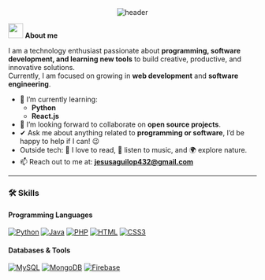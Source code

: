 <!-- HEADER -->
<div align="center" width="100">
  <img src="https://capsule-render.vercel.app/api?color=0:1408d0,50:0860d0,100:08c4d0&height=250&section=header&text=Jesús%20David%20Aguilar%20Lopez&fontSize=30&type=waving&fontColor=fefefe&&animation=fadeIn"
  alt="header"/>
</div>

<img src="https://media.giphy.com/media/ObNTw8Uzwy6KQ/giphy.gif" width="30px">&nbsp;**About me**

I am a technology enthusiast passionate about **programming, software development, and learning new tools** to build creative, productive, and innovative solutions.  
Currently, I am focused on growing in **web development** and **software engineering**.

- 🌱 I’m currently learning:
  - **Python**
  - **React.js**
- 👯 I’m looking forward to collaborate on **open source projects**.
- ✔ Ask me about anything related to **programming or software**, I’d be happy to help if I can! 😉  
- Outside tech: 📖 I love to read, 🎵 listen to music, and 🌍 explore nature.  
- 📫 Reach out to me at: **jesusaguilop432@gmail.com**

---

### 🛠️ Skills  

#### Programming Languages
[![Python](https://img.shields.io/badge/Python-3776AB.svg?style=for-the-badge&logo=python&logoColor=white)](#)
[![Java](https://img.shields.io/badge/Java-ED8B00.svg?style=for-the-badge&logo=openjdk&logoColor=white)](#)
[![PHP](https://img.shields.io/badge/PHP-777BB4.svg?style=for-the-badge&logo=php&logoColor=white)](#)
[![HTML](https://img.shields.io/badge/HTML5-E34F26.svg?style=for-the-badge&logo=html5&logoColor=white)](#)
[![CSS3](https://img.shields.io/badge/CSS3-1572B6.svg?style=for-the-badge&logo=css3&logoColor=white)](#)

#### Databases & Tools
[![MySQL](https://img.shields.io/badge/MySQL-4479A1.svg?style=for-the-badge&logo=mysql&logoColor=white)](#)
[![MongoDB](https://img.shields.io/badge/MongoDB-47A248.svg?style=for-the-badge&logo=mongodb&logoColor=white)](#)
[![Firebase](https://img.shields.io/badge/Firebase-FFCA28.svg?style=for-the-badge&logo=firebase&logoColor=white)](#)
